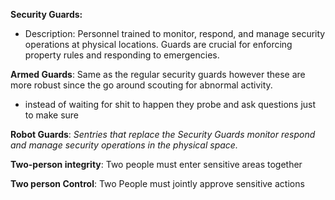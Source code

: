 
**Security Guards:**

- Description: Personnel trained to monitor, respond, and manage security operations at physical locations. Guards are crucial for enforcing property rules and responding to emergencies.


**Armed Guards**:  Same as the regular security guards however these are more robust since the go around scouting for abnormal activity.

- instead  of waiting for shit to happen they probe and ask questions just to make sure

**Robot Guards**: *Sentries that replace the Security Guards monitor respond and manage security operations in the physical space.* 

**Two-person integrity**: Two people must enter sensitive areas together 

**Two  person Control**: Two People must jointly approve sensitive actions